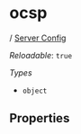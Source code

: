 # ocsp

/ [Server Config](/ref/config/index.md) 

*Reloadable*: `true`

*Types*

- `object`


## Properties

